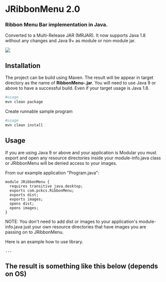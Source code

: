 # JRibbonMenu 2.0
### Ribbon Menu Bar implementation in Java.

Converted to a Multi-Release JAR (MRJAR). It now supports Java 1.8 without any changes and Java 9+ as module or non-module jar.

![](md/img1.png)

## Installation
The project can be build using Maven. The result will be appear in target directory as the name of **RibbonMenu-<version>.jar**.
You will need to use Java 9 or above to have a successful build. Even if your target usage is Java 1.8.

```sh
#usage
mvn clean package
```
Create runnable sample program
```sh
#usage
mvn clean install
```


## Usage

If you are using Java 9 or above and your application is Modular you must export and open any resource directories inside your
module-info.java class or JRibbonMenu will be denied access to your images.  

From our example application "Program.java":
```
module JRibbonMenu {
  requires transitive java.desktop;
  exports com.pckcs.RibbonMenu;
  exports dist;
  exports images;
  opens dist;
  opens images;
}
```

NOTE: You don't need to add dist or images to your
application's module-info.java just your own resource directories
that have images you are passing on to JRibbonMenu.

Here is an example how to use library.

```java
...

```
 
## The result is something like this below (depends on OS)
 

